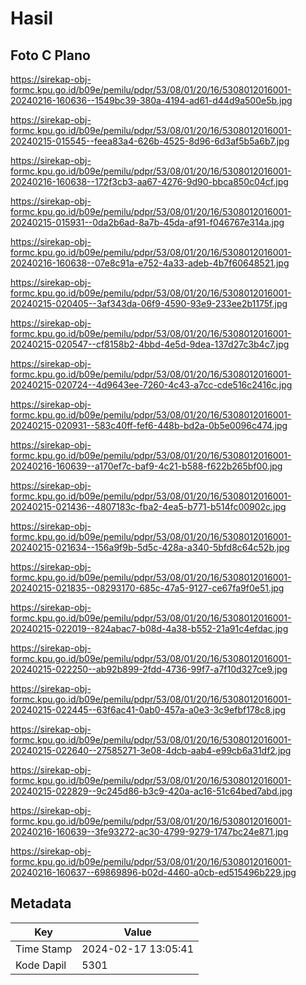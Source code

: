 # Hasil

## Foto C Plano

https://sirekap-obj-formc.kpu.go.id/b09e/pemilu/pdpr/53/08/01/20/16/5308012016001-20240216-160636--1549bc39-380a-4194-ad61-d44d9a500e5b.jpg

https://sirekap-obj-formc.kpu.go.id/b09e/pemilu/pdpr/53/08/01/20/16/5308012016001-20240215-015545--feea83a4-626b-4525-8d96-6d3af5b5a6b7.jpg

https://sirekap-obj-formc.kpu.go.id/b09e/pemilu/pdpr/53/08/01/20/16/5308012016001-20240216-160638--172f3cb3-aa67-4276-9d90-bbca850c04cf.jpg

https://sirekap-obj-formc.kpu.go.id/b09e/pemilu/pdpr/53/08/01/20/16/5308012016001-20240215-015931--0da2b6ad-8a7b-45da-af91-f046767e314a.jpg

https://sirekap-obj-formc.kpu.go.id/b09e/pemilu/pdpr/53/08/01/20/16/5308012016001-20240216-160638--07e8c91a-e752-4a33-adeb-4b7f60648521.jpg

https://sirekap-obj-formc.kpu.go.id/b09e/pemilu/pdpr/53/08/01/20/16/5308012016001-20240215-020405--3af343da-06f9-4590-93e9-233ee2b1175f.jpg

https://sirekap-obj-formc.kpu.go.id/b09e/pemilu/pdpr/53/08/01/20/16/5308012016001-20240215-020547--cf8158b2-4bbd-4e5d-9dea-137d27c3b4c7.jpg

https://sirekap-obj-formc.kpu.go.id/b09e/pemilu/pdpr/53/08/01/20/16/5308012016001-20240215-020724--4d9643ee-7260-4c43-a7cc-cde516c2416c.jpg

https://sirekap-obj-formc.kpu.go.id/b09e/pemilu/pdpr/53/08/01/20/16/5308012016001-20240215-020931--583c40ff-fef6-448b-bd2a-0b5e0096c474.jpg

https://sirekap-obj-formc.kpu.go.id/b09e/pemilu/pdpr/53/08/01/20/16/5308012016001-20240216-160639--a170ef7c-baf9-4c21-b588-f622b265bf00.jpg

https://sirekap-obj-formc.kpu.go.id/b09e/pemilu/pdpr/53/08/01/20/16/5308012016001-20240215-021436--4807183c-fba2-4ea5-b771-b514fc00902c.jpg

https://sirekap-obj-formc.kpu.go.id/b09e/pemilu/pdpr/53/08/01/20/16/5308012016001-20240215-021634--156a9f9b-5d5c-428a-a340-5bfd8c64c52b.jpg

https://sirekap-obj-formc.kpu.go.id/b09e/pemilu/pdpr/53/08/01/20/16/5308012016001-20240215-021835--08293170-685c-47a5-9127-ce67fa9f0e51.jpg

https://sirekap-obj-formc.kpu.go.id/b09e/pemilu/pdpr/53/08/01/20/16/5308012016001-20240215-022019--824abac7-b08d-4a38-b552-21a91c4efdac.jpg

https://sirekap-obj-formc.kpu.go.id/b09e/pemilu/pdpr/53/08/01/20/16/5308012016001-20240215-022250--ab92b899-2fdd-4736-99f7-a7f10d327ce9.jpg

https://sirekap-obj-formc.kpu.go.id/b09e/pemilu/pdpr/53/08/01/20/16/5308012016001-20240215-022445--63f6ac41-0ab0-457a-a0e3-3c9efbf178c8.jpg

https://sirekap-obj-formc.kpu.go.id/b09e/pemilu/pdpr/53/08/01/20/16/5308012016001-20240215-022640--27585271-3e08-4dcb-aab4-e99cb6a31df2.jpg

https://sirekap-obj-formc.kpu.go.id/b09e/pemilu/pdpr/53/08/01/20/16/5308012016001-20240215-022829--9c245d86-b3c9-420a-ac16-51c64bed7abd.jpg

https://sirekap-obj-formc.kpu.go.id/b09e/pemilu/pdpr/53/08/01/20/16/5308012016001-20240216-160639--3fe93272-ac30-4799-9279-1747bc24e871.jpg

https://sirekap-obj-formc.kpu.go.id/b09e/pemilu/pdpr/53/08/01/20/16/5308012016001-20240216-160637--69869896-b02d-4460-a0cb-ed515496b229.jpg


## Metadata

| Key        | Value               |
| ---------- | ------------------- |
| Time Stamp | 2024-02-17 13:05:41 |
| Kode Dapil | 5301                |



